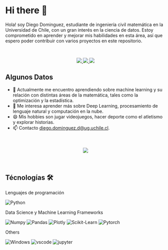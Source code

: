 # Hi there 👋

<!--
**DDominguezD/DDominguezD** is a ✨ _special_ ✨ repository because its `README.md` (this file) appears on your GitHub profile.

Here are some ideas to get you started:

- 🔭 I’m currently working on ...
- 🌱 I’m currently learning ...
- 👯 I’m looking to collaborate on ...
- 🤔 I’m looking for help with ...
- 💬 Ask me about ...
- 📫 How to reach me: ...
- 😄 Pronouns: ...
- ⚡ Fun fact: ...
-->

Hola! soy Diego Dominguez, estudiante de ingeniería civil matemática en la Universidad de Chile, con un gran interés en la ciencia de datos. Estoy comprometido en aprender y mejorar mis habilidades en esta área, así que espero poder contribuir con varios proyectos en este repositorio. 

<br>

<p align="center">
    <a href="https://www.linkedin.com/in/diego-dominguez-d/">  
        <img src="https://img.shields.io/badge/LinkedIn-0077B5?style=for-the-badge&logo=linkedin&logoColor=white"/>
    </a>
    <a href="mailto:diego.dominguez.d@ug.uchile.cl">
        <img src="https://img.shields.io/badge/Gmail-D14836?style=for-the-badge&logo=gmail&logoColor=white"/>
    </a>
    <a href="CV.pdf">
        <img src="https://img.shields.io/badge/Resume-Blue?style=for-the-badge&logoColor=white"/>
    </a>
</p>

## Algunos Datos

- 🔭 Actualmente me encuentro aprendiendo sobre machine learning y su relación con distintas áreas de la matemática, tales como la optimización y la estadística. 
- 🌱 Me interesa aprender más sobre Deep Learning, procesamiento de lenguaje natural y computación en la nube.
- 😄 Mis hobbies son jugar videojuegos, hacer deporte como el atletismo y explorar historias.
- 📫 Contacto [diego.dominguez.d@ug.uchile.cl](diego.dominguez.d@ug.uchile.cl).

<br>
<br>

<div align='center'>
<img src="https://github-readme-stats.vercel.app/api?username=DDominguezD&count_private=true&show_icons=true&custom_title=Github&theme=chartreuse-dark&bg_color=0,000000,130F40&layout=compact&border_radius=8">
</div>

<br>
<br>


## Técnologías 🛠️

Lenguajes de programación

![Python](https://img.shields.io/badge/Python-FFD43B?style=flat-square&logo=python&logoColor=blue)

Data Science y Machine Learning Frameworks

![Numpy](https://img.shields.io/badge/Numpy-777BB4?style=flat-square&logo=numpy&logoColor=white])
![Pandas](https://img.shields.io/badge/Pandas-2C2D72?style=flat-square&logo=pandas&logoColor=white])
![Plotly](https://img.shields.io/badge/Plotly-239120?style=flat-square&logo=plotly&logoColor=white])
![Scikit-Learn](https://img.shields.io/badge/scikit_learn-F7931E?style=flat-square&logo=scikit-learn&logoColor=white])
![Pytorch](https://img.shields.io/badge/PyTorch-EE4C2C?style=flat-square&logo=pytorch&logoColor=white])

Others

![Windows](https://img.shields.io/badge/Windows-0078D6?style=flat-square&logo=windows&logoColor=white)
![vscode](https://img.shields.io/badge/VSCode-0078D4?style=flat-square&logo=visual%20studio%20code&logoColor=white)
![jupyter](https://img.shields.io/badge/Jupyter-F37626.svg?&style=flat-square&logo=Jupyter&logoColor=white)
